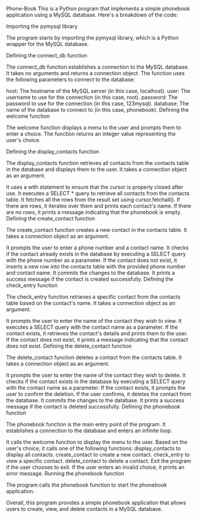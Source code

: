 Phone-Book
This is a Python program that implements a simple phonebook application using a MySQL database. Here's a breakdown of the code:

Importing the pymysql library

The program starts by importing the pymysql library, which is a Python wrapper for the MySQL database.

Defining the connect_db function

The connect_db function establishes a connection to the MySQL database. It takes no arguments and returns a connection object. The function uses the following parameters to connect to the database:

host: The hostname of the MySQL server (in this case, localhost). user: The username to use for the connection (in this case, root). password: The password to use for the connection (in this case, 123mysql). database: The name of the database to connect to (in this case, phonebook). Defining the welcome function

The welcome function displays a menu to the user and prompts them to enter a choice. The function returns an integer value representing the user's choice.

Defining the display_contacts function

The display_contacts function retrieves all contacts from the contacts table in the database and displays them to the user. It takes a connection object as an argument.

It uses a with statement to ensure that the cursor is properly closed after use. It executes a SELECT * query to retrieve all contacts from the contacts table. It fetches all the rows from the result set using cursor.fetchall(). If there are rows, it iterates over them and prints each contact's name. If there are no rows, it prints a message indicating that the phonebook is empty. Defining the create_contact function

The create_contact function creates a new contact in the contacts table. It takes a connection object as an argument.

It prompts the user to enter a phone number and a contact name. It checks if the contact already exists in the database by executing a SELECT query with the phone number as a parameter. If the contact does not exist, it inserts a new row into the contacts table with the provided phone number and contact name. It commits the changes to the database. It prints a success message if the contact is created successfully. Defining the check_entry function

The check_entry function retrieves a specific contact from the contacts table based on the contact's name. It takes a connection object as an argument.

It prompts the user to enter the name of the contact they wish to view. It executes a SELECT query with the contact name as a parameter. If the contact exists, it retrieves the contact's details and prints them to the user. If the contact does not exist, it prints a message indicating that the contact does not exist. Defining the delete_contact function

The delete_contact function deletes a contact from the contacts table. It takes a connection object as an argument.

It prompts the user to enter the name of the contact they wish to delete. It checks if the contact exists in the database by executing a SELECT query with the contact name as a parameter. If the contact exists, it prompts the user to confirm the deletion. If the user confirms, it deletes the contact from the database. It commits the changes to the database. It prints a success message if the contact is deleted successfully. Defining the phonebook function

The phonebook function is the main entry point of the program. It establishes a connection to the database and enters an infinite loop.

It calls the welcome function to display the menu to the user. Based on the user's choice, it calls one of the following functions: display_contacts to display all contacts. create_contact to create a new contact. check_entry to view a specific contact. delete_contact to delete a contact. Exit the program if the user chooses to exit. If the user enters an invalid choice, it prints an error message. Running the phonebook function

The program calls the phonebook function to start the phonebook application.

Overall, this program provides a simple phonebook application that allows users to create, view, and delete contacts in a MySQL database.


